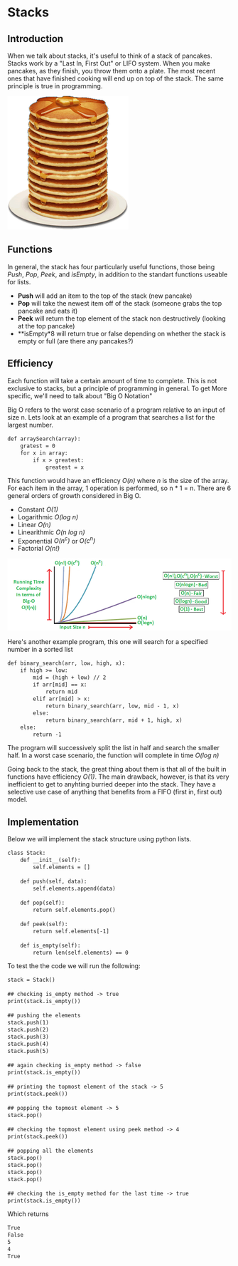 # Stacks

## Introduction
When we talk about stacks, it's useful to think of a stack of pancakes.  Stacks work by a "Last In, First Out" or LIFO system.  When you make pancakes, as they finish, you throw them onto a plate.  The most recent ones that have finished cooking will end up on top of the stack.  The same principle is true in programming.  

![Pancakes](assets/pancakes.png)

## Functions
In general, the stack has four particularly useful functions, those being *Push*, *Pop*, *Peek*, and *isEmpty*, in addition to the standart functions useable for lists.  

* **Push** will add an item to the top of the stack (new pancake)
* **Pop** will take the newest item off of the stack (someone grabs the top pancake and eats it)
* **Peek** will return the top element of the stack non destructively (looking at the top pancake)
* **isEmpty*8 will return true or false depending on whether the stack is empty or full (are there any pancakes?)

## Efficiency
Each function will take a certain amount of time to complete. This is not exclusive to stacks, but a principle of programming in general.  To get More specific, we'll need to talk about "Big O Notation"

Big O refers to the worst case scenario of a program relative to an input of size n.  Lets look at an example of a program that searches a list for the largest number.

```
def arraySearch(array):
    gratest = 0
    for x in array:
        if x > greatest:
            greatest = x
```

This function would have an efficiency *O(n)* where *n* is the size of the array.  For each item in the array, 1 operation is performed, so n * 1 = n.  There are 6 general orders of growth considered in Big O.

* Constant *O(1)*
* Logarithmic *O(log n)*
* Linear *O(n)*
* Linearithmic *O(n log n)*
* Exponential *O(n<sup>c</sup>)* or *O(c<sup>n</sup>)*
* Factorial *O(n!)*

![Big O Graph](assets/bigO.png)

Here's another example program, this one will search for a specified number in a sorted list

```
def binary_search(arr, low, high, x):
    if high >= low:
        mid = (high + low) // 2
        if arr[mid] == x:
            return mid
        elif arr[mid] > x:
            return binary_search(arr, low, mid - 1, x)
        else:
            return binary_search(arr, mid + 1, high, x)
    else:
        return -1
```

The program will successively split the list in half and search the smaller half. In a worst case scenario, the function will complete in time *O(log n)*

Going back to the stack, the great thing about them is that all of the built in functions have efficiency *O(1)*.  The main drawback, however, is that its very inefficient to get to anyhting burried deeper into the stack.  They have a selective use case of anything that benefits from a FIFO (first in, first out) model.

## Implementation

Below we will implement the stack structure using python lists.

```
class Stack: 
    def __init__(self): 
        self.elements = [] 
    
    def push(self, data): 
        self.elements.append(data) 
    
    def pop(self): 
        return self.elements.pop() 
        
    def peek(self): 
        return self.elements[-1] 
        
    def is_empty(self): 
        return len(self.elements) == 0
```

To test the the code we will run the following:

```
stack = Stack()

## checking is_empty method -> true
print(stack.is_empty())

## pushing the elements
stack.push(1)
stack.push(2)
stack.push(3)
stack.push(4)
stack.push(5)

## again checking is_empty method -> false
print(stack.is_empty())

## printing the topmost element of the stack -> 5
print(stack.peek())

## popping the topmost element -> 5
stack.pop()

## checking the topmost element using peek method -> 4
print(stack.peek())

## popping all the elements
stack.pop()
stack.pop() 
stack.pop() 
stack.pop() 

## checking the is_empty method for the last time -> true
print(stack.is_empty())
```
Which returns
```
True
False
5
4
True
```

